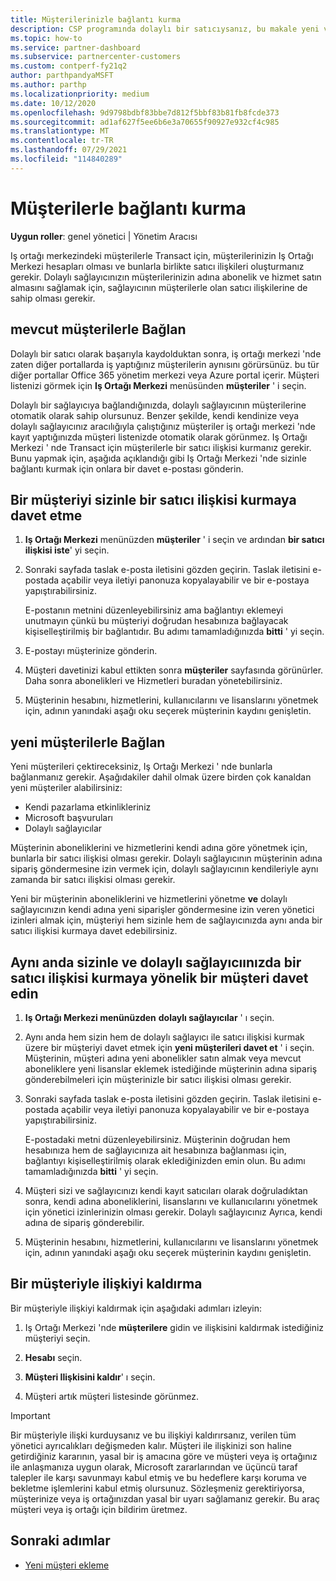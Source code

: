 ```yaml
---
title: Müşterilerinizle bağlantı kurma
description: CSP programında dolaylı bir satıcıysanız, bu makale yeni ve mevcut müşterilerinizle bağlantı sağlamanıza yardımcı olur.
ms.topic: how-to
ms.service: partner-dashboard
ms.subservice: partnercenter-customers
ms.custom: contperf-fy21q2
author: parthpandyaMSFT
ms.author: parthp
ms.localizationpriority: medium
ms.date: 10/12/2020
ms.openlocfilehash: 9d9798bdbf83bbe7d812f5bbf83b81fb8fcde373
ms.sourcegitcommit: ad1af627f5ee6b6e3a70655f90927e932cf4c985
ms.translationtype: MT
ms.contentlocale: tr-TR
ms.lasthandoff: 07/29/2021
ms.locfileid: "114840289"
---
```

# <a name="connect-with-customers"></a>Müşterilerle bağlantı kurma


**Uygun roller**: genel yönetici | Yönetim Aracısı


Iş ortağı merkezindeki müşterilerle Transact için, müşterilerinizin Iş Ortağı Merkezi hesapları olması ve bunlarla birlikte satıcı ilişkileri oluşturmanız gerekir. Dolaylı sağlayıcınızın müşterilerinizin adına abonelik ve hizmet satın almasını sağlamak için, sağlayıcının müşterilerle olan satıcı ilişkilerine de sahip olması gerekir.

## <a name="connect-with-existing-customers"></a>mevcut müşterilerle Bağlan

Dolaylı bir satıcı olarak başarıyla kaydolduktan sonra, iş ortağı merkezi 'nde zaten diğer portallarda iş yaptığınız müşterilerin aynısını görürsünüz. bu tür diğer portallar Office 365 yönetim merkezi veya Azure portal içerir. Müşteri listenizi görmek için **Iş Ortağı Merkezi** menüsünden **müşteriler** ' i seçin.

Dolaylı bir sağlayıcıya bağlandığınızda, dolaylı sağlayıcının müşterilerine otomatik olarak sahip olursunuz. Benzer şekilde, kendi kendinize veya dolaylı sağlayıcınız aracılığıyla çalıştığınız müşteriler iş ortağı merkezi 'nde kayıt yaptığınızda müşteri listenizde otomatik olarak görünmez. Iş Ortağı Merkezi ' nde Transact için müşterilerle bir satıcı ilişkisi kurmanız gerekir.  Bunu yapmak için, aşağıda açıklandığı gibi Iş Ortağı Merkezi 'nde sizinle bağlantı kurmak için onlara bir davet e-postası gönderin.

## <a name="invite-a-customer-to-establish-a-reseller-relationship-with-you"></a>Bir müşteriyi sizinle bir satıcı ilişkisi kurmaya davet etme

1. **Iş Ortağı Merkezi** menünüzden **müşteriler** ' i seçin ve ardından **bir satıcı ilişkisi iste**' yi seçin.

2. Sonraki sayfada taslak e-posta iletisini gözden geçirin. Taslak iletisini e-postada açabilir veya iletiyi panonuza kopyalayabilir ve bir e-postaya yapıştırabilirsiniz.

   E-postanın metnini düzenleyebilirsiniz ama bağlantıyı eklemeyi unutmayın çünkü bu müşteriyi doğrudan hesabınıza bağlayacak kişiselleştirilmiş bir bağlantıdır. Bu adımı tamamladığınızda **bitti** ' yi seçin.

3. E-postayı müşterinize gönderin.

4. Müşteri davetinizi kabul ettikten sonra **müşteriler** sayfasında görünürler. Daha sonra abonelikleri ve Hizmetleri buradan yönetebilirsiniz.

5. Müşterinin hesabını, hizmetlerini, kullanıcılarını ve lisanslarını yönetmek için, adının yanındaki aşağı oku seçerek müşterinin kaydını genişletin.

## <a name="connect-with-new-customers"></a>yeni müşterilerle Bağlan

Yeni müşterileri çektireceksiniz, Iş Ortağı Merkezi ' nde bunlarla bağlanmanız gerekir. Aşağıdakiler dahil olmak üzere birden çok kanaldan yeni müşteriler alabilirsiniz:

- Kendi pazarlama etkinlikleriniz
- Microsoft başvuruları
- Dolaylı sağlayıcılar

Müşterinin aboneliklerini ve hizmetlerini kendi adına göre yönetmek için, bunlarla bir satıcı ilişkisi olması gerekir. Dolaylı sağlayıcının müşterinin adına sipariş göndermesine izin vermek için, dolaylı sağlayıcının kendileriyle aynı zamanda bir satıcı ilişkisi olması gerekir.

Yeni bir müşterinin aboneliklerini ve hizmetlerini yönetme **ve** dolaylı sağlayıcınızın kendi adına yeni siparişler göndermesine izin veren yönetici izinleri almak için, müşteriyi hem sizinle hem de sağlayıcınızda aynı anda bir satıcı ilişkisi kurmaya davet edebilirsiniz.

## <a name="invite-a-customer-to-establish-a-reseller-relationship-with-you-and-your-indirect-provider-at-the-same-time"></a>Aynı anda sizinle ve dolaylı sağlayıcıınızda bir satıcı ilişkisi kurmaya yönelik bir müşteri davet edin

1. **Iş Ortağı Merkezi menünüzden** **dolaylı sağlayıcılar** ' ı seçin.

2. Aynı anda hem sizin hem de dolaylı sağlayıcı ile satıcı ilişkisi kurmak üzere bir müşteriyi davet etmek için **yeni müşterileri davet et** ' i seçin. Müşterinin, müşteri adına yeni abonelikler satın almak veya mevcut aboneliklere yeni lisanslar eklemek istediğinde müşterinin adına sipariş gönderebilmeleri için müşterinizle bir satıcı ilişkisi olması gerekir.

3. Sonraki sayfada taslak e-posta iletisini gözden geçirin. Taslak iletisini e-postada açabilir veya iletiyi panonuza kopyalayabilir ve bir e-postaya yapıştırabilirsiniz.

   E-postadaki metni düzenleyebilirsiniz. Müşterinin doğrudan hem hesabınıza hem de sağlayıcınıza ait hesabınıza bağlanması için, bağlantıyı kişiselleştirilmiş olarak eklediğinizden emin olun. Bu adımı tamamladığınızda **bitti** ' yi seçin.

4. Müşteri sizi ve sağlayıcınızı kendi kayıt satıcıları olarak doğruladıktan sonra, kendi adına aboneliklerini, lisanslarını ve kullanıcılarını yönetmek için yönetici izinlerinizin olması gerekir. Dolaylı sağlayıcınız Ayrıca, kendi adına de sipariş gönderebilir.

5. Müşterinin hesabını, hizmetlerini, kullanıcılarını ve lisanslarını yönetmek için, adının yanındaki aşağı oku seçerek müşterinin kaydını genişletin.

## <a name="remove-a-relationship-with-a-customer"></a>Bir müşteriyle ilişkiyi kaldırma

Bir müşteriyle ilişkiyi kaldırmak için aşağıdaki adımları izleyin:

1.  Iş Ortağı Merkezi 'nde **müşterilere** gidin ve ilişkisini kaldırmak istediğiniz müşteriyi seçin.

2.  **Hesabı** seçin.

3.  **Müşteri Ilişkisini kaldır**' ı seçin.

4.  Müşteri artık müşteri listesinde görünmez.

>[!IMPORTANT]
>Bir müşteriyle ilişki kurduysanız ve bu ilişkiyi kaldırırsanız, verilen tüm yönetici ayrıcalıkları değişmeden kalır.
>Müşteri ile ilişkinizi son haline getirdiğiniz kararının, yasal bir iş amacına göre ve müşteri veya iş ortağınız ile anlaşmanıza uygun olarak, Microsoft zararlarından ve üçüncü taraf talepler ile karşı savunmayı kabul etmiş ve bu hedeflere karşı koruma ve bekletme işlemlerini kabul etmiş olursunuz.
>Sözleşmeniz gerektiriyorsa, müşterinize veya iş ortağınızdan yasal bir uyarı sağlamanız gerekir. Bu araç müşteri veya iş ortağı için bildirim üretmez.

## <a name="next-steps"></a>Sonraki adımlar

- [Yeni müşteri ekleme](add-a-new-customer.md)
